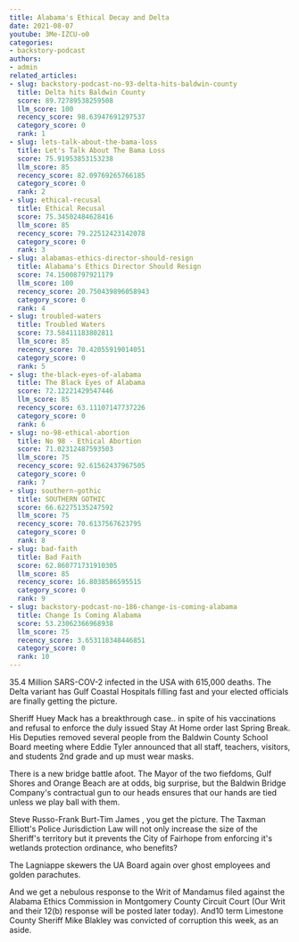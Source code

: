 ```yaml
---
title: Alabama's Ethical Decay and Delta
date: 2021-08-07
youtube: 3Me-IZCU-o0
categories:
- backstory-podcast
authors:
- admin
related_articles:
- slug: backstory-podcast-no-93-delta-hits-baldwin-county
  title: Delta hits Baldwin County
  score: 89.72789538259508
  llm_score: 100
  recency_score: 98.63947691297537
  category_score: 0
  rank: 1
- slug: lets-talk-about-the-bama-loss
  title: Let's Talk About The Bama Loss
  score: 75.91953853153238
  llm_score: 85
  recency_score: 82.09769265766185
  category_score: 0
  rank: 2
- slug: ethical-recusal
  title: Ethical Recusal
  score: 75.34502484628416
  llm_score: 85
  recency_score: 79.22512423142078
  category_score: 0
  rank: 3
- slug: alabamas-ethics-director-should-resign
  title: Alabama's Ethics Director Should Resign
  score: 74.15008797921179
  llm_score: 100
  recency_score: 20.750439896058943
  category_score: 0
  rank: 4
- slug: troubled-waters
  title: Troubled Waters
  score: 73.58411183802811
  llm_score: 85
  recency_score: 70.42055919014051
  category_score: 0
  rank: 5
- slug: the-black-eyes-of-alabama
  title: The Black Eyes of Alabama
  score: 72.12221429547446
  llm_score: 85
  recency_score: 63.11107147737226
  category_score: 0
  rank: 6
- slug: no-98-ethical-abortion
  title: No 98 - Ethical Abortion
  score: 71.02312487593503
  llm_score: 75
  recency_score: 92.61562437967505
  category_score: 0
  rank: 7
- slug: southern-gothic
  title: SOUTHERN GOTHIC
  score: 66.62275135247592
  llm_score: 75
  recency_score: 70.6137567623795
  category_score: 0
  rank: 8
- slug: bad-faith
  title: Bad Faith
  score: 62.860771731910305
  llm_score: 85
  recency_score: 16.8038586595515
  category_score: 0
  rank: 9
- slug: backstory-podcast-no-186-change-is-coming-alabama
  title: Change Is Coming Alabama
  score: 53.23062366968938
  llm_score: 75
  recency_score: 3.653118348446851
  category_score: 0
  rank: 10
---
```

35.4 Million SARS-COV-2 infected in the USA with 615,000 deaths. The Delta variant has Gulf Coastal Hospitals filling fast and your elected officials are finally getting the picture.

Sheriff Huey Mack has a breakthrough case.. in spite of his vaccinations and refusal to enforce the duly issued Stay At Home order last Spring Break. His Deputies removed several people from the Baldwin County School Board meeting where Eddie Tyler announced that all staff, teachers, visitors, and students 2nd grade and up must wear masks.

There is a new bridge battle afoot. The Mayor of the two fiefdoms, Gulf Shores and Orange Beach are at odds, big surprise, but the Baldwin Bridge Company's contractual gun to our heads ensures that our hands are tied unless we play ball with them.

Steve Russo-Frank Burt-Tim James , you get the picture. The Taxman Elliott's Police Jurisdiction Law will not only increase the size of the Sheriff's territory but it prevents the City of Fairhope from enforcing it's wetlands protection ordinance, who benefits?

The Lagniappe skewers the UA Board again over ghost employees and golden parachutes.

And we get a nebulous response to the Writ of Mandamus filed against the Alabama Ethics Commission in Montgomery County Circuit Court (Our Writ and their 12(b) response will be posted later today). And10 term Limestone County Sheriff Mike Blakley was convicted of corruption this week, as an aside.
